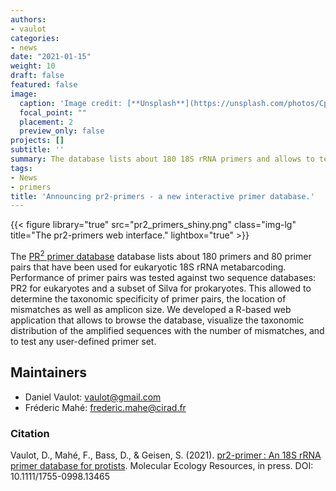 ```yaml
---
authors:
- vaulot
categories:
- news
date: "2021-01-15"
weight: 10
draft: false
featured: false
image:
  caption: 'Image credit: [**Unsplash**](https://unsplash.com/photos/CpkOjOcXdUY)'
  focal_point: ""
  placement: 2
  preview_only: false
projects: []
subtitle: ''
summary: The database lists about 180 18S rRNA primers and allows to test primer sets against the PR2 database.
tags:
- News
- primers
title: 'Announcing pr2-primers - a new interactive primer database.'
---
```



{{< figure library="true" src="pr2_primers_shiny.png" class="img-lg" title="The pr2-primers web interface." lightbox="true" >}}

The [PR<sup>2</sup> primer database](https://app.pr2-primers.org/) database lists about 180 primers and 80 primer pairs that have been used for eukaryotic 18S rRNA metabarcoding. Performance of primer pairs was tested against two sequence databases: PR2 for eukaryotes and a subset of Silva for prokaryotes. This allowed to determine the taxonomic specificity of primer pairs, the location of mismatches as well as amplicon size. We developed a R-based web application that allows to browse the database, visualize the taxonomic distribution of the amplified sequences with the number of mismatches, and to test any user-defined primer set.



## Maintainers
* Daniel Vaulot: vaulot@gmail.com
* Fréderic Mahé: frederic.mahe@cirad.fr


### Citation

Vaulot, D., Mahé, F., Bass, D., & Geisen, S. (2021). [pr2-primer : An 18S rRNA primer database for protists](https://onlinelibrary.wiley.com/doi/abs/10.1111/1755-0998.13465). Molecular Ecology Resources, in press. DOI: 10.1111/1755-0998.13465
